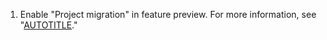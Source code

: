 1. Enable "Project migration" in feature preview. For more information, see "[AUTOTITLE](/get-started/using-github/exploring-early-access-releases-with-feature-preview)."
